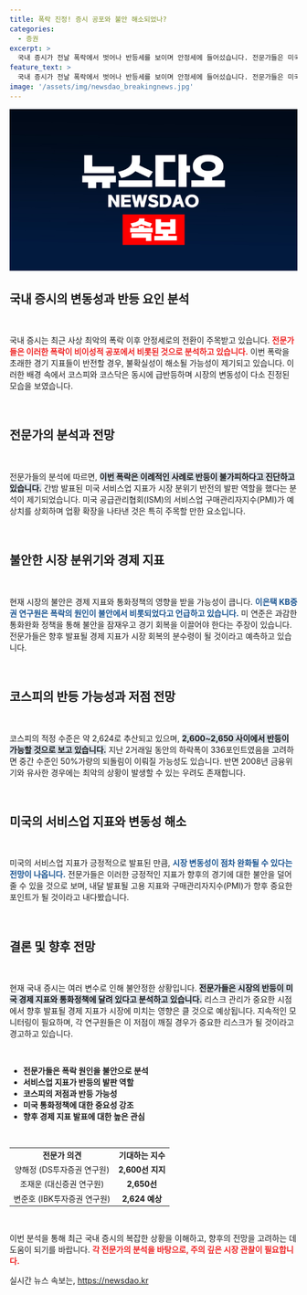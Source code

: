 ```yaml
---
title: 폭락 진정! 증시 공포와 불안 해소되었나?
categories:
  - 증권
excerpt: >
  국내 증시가 전날 폭락에서 벗어나 반등세를 보이며 안정세에 들어섰습니다. 전문가들은 미국 서비스업 지표 개선이 긍정적인 영향을 미쳤다고 분석하며, 시장 회복을 위한 통화정책과 경제지표의 중요성을 강조했습니다.
feature_text: >
  국내 증시가 전날 폭락에서 벗어나 반등세를 보이며 안정세에 들어섰습니다. 전문가들은 미국 서비스업 지표 개선이 긍정적인 영향을 미쳤다고 분석하며, 시장 회복을 위한 통화정책과 경제지표의 중요성을 강조했습니다.
image: '/assets/img/newsdao_breakingnews.jpg'
---
```


<p><img src="/assets/img/newsdao_breakingnews.jpg" alt="ranknews 속보" /></p>

<h2 data-ke-size="size26">국내 증시의 변동성과 반등 요인 분석</h2>

<p data-ke-size="size16">&nbsp;</p>

<p>국내 증시는 최근 사상 최악의 폭락 이후 안정세로의 전환이 주목받고 있습니다. <b><span style="color: #ee2323;">전문가들은 이러한 폭락이 비이성적 공포에서 비롯된 것으로 분석하고 있습니다.</span></b> 이번 폭락을 초래한 경기 지표들이 반전할 경우, 불확실성이 해소될 가능성이 제기되고 있습니다. 이러한 배경 속에서 코스피와 코스닥은 동시에 급반등하며 시장의 변동성이 다소 진정된 모습을 보였습니다. </p>

<p data-ke-size="size16">&nbsp;</p>

<h2 data-ke-size="size26">전문가의 분석과 전망</h2>

<p data-ke-size="size16">&nbsp;</p>

<p>전문가들의 분석에 따르면, <b><span style="background-color: #21538527;">이번 폭락은 이례적인 사례로 반등이 불가피하다고 진단하고 있습니다.</span></b> 간밤 발표된 미국 서비스업 지표가 시장 분위기 반전의 발판 역할을 했다는 분석이 제기되었습니다. 미국 공급관리협회(ISM)의 서비스업 구매관리자지수(PMI)가 예상치를 상회하며 업황 확장을 나타낸 것은 특히 주목할 만한 요소입니다.</p>

<p data-ke-size="size16">&nbsp;</p>

<h2 data-ke-size="size26">불안한 시장 분위기와 경제 지표</h2>

<p data-ke-size="size16">&nbsp;</p>

<p>현재 시장의 불안은 경제 지표와 통화정책의 영향을 받을 가능성이 큽니다. <b><span style="color: #1a5490;">이은택 KB증권 연구원은 폭락의 원인이 불안에서 비롯되었다고 언급하고 있습니다.</span></b> 미 연준은 과감한 통화완화 정책을 통해 불안을 잠재우고 경기 회복을 이끌어야 한다는 주장이 있습니다. 전문가들은 향후 발표될 경제 지표가 시장 회복의 분수령이 될 것이라고 예측하고 있습니다.</p>

<p data-ke-size="size16">&nbsp;</p>

<h2 data-ke-size="size26">코스피의 반등 가능성과 저점 전망</h2>

<p data-ke-size="size16">&nbsp;</p>

<p>코스피의 적정 수준은 약 2,624로 추산되고 있으며, <b><span style="background-color: #21538527;">2,600~2,650 사이에서 반등이 가능할 것으로 보고 있습니다.</span></b> 지난 2거래일 동안의 하락폭이 336포인트였음을 고려하면 중간 수준인 50%가량의 되돌림이 이뤄질 가능성도 있습니다. 반면 2008년 금융위기와 유사한 경우에는 최악의 상황이 발생할 수 있는 우려도 존재합니다.</p>

<p data-ke-size="size16">&nbsp;</p>

<h2 data-ke-size="size26">미국의 서비스업 지표와 변동성 해소</h2>

<p data-ke-size="size16">&nbsp;</p>

<p>미국의 서비스업 지표가 긍정적으로 발표된 만큼, <b><span style="color: #1a5490;">시장 변동성이 점차 완화될 수 있다는 전망이 나옵니다.</span></b> 전문가들은 이러한 긍정적인 지표가 향후의 경기에 대한 불안을 덜어줄 수 있을 것으로 보며, 내달 발표될 고용 지표와 구매관리자지수(PMI)가 향후 중요한 포인트가 될 것이라고 내다봤습니다.</p>

<p data-ke-size="size16">&nbsp;</p>

<h2 data-ke-size="size26">결론 및 향후 전망</h2>

<p data-ke-size="size16">&nbsp;</p>

<p>현재 국내 증시는 여러 변수로 인해 불안정한 상황입니다. <b><span style="background-color: #21538527;">전문가들은 시장의 반등이 미국 경제 지표와 통화정책에 달려 있다고 분석하고 있습니다.</span></b> 리스크 관리가 중요한 시점에서 향후 발표될 경제 지표가 시장에 미치는 영향은 클 것으로 예상됩니다. 지속적인 모니터링이 필요하며, 각 연구원들은 이 저점이 깨질 경우가 중요한 리스크가 될 것이라고 경고하고 있습니다. </p>

<p data-ke-size="size16">&nbsp;</p>

<ul>
    <li><b>전문가들은 폭락 원인을 불안으로 분석</b></li>
    <li><b>서비스업 지표가 반등의 발판 역할</b></li>
    <li><b>코스피의 저점과 반등 가능성</b></li>
    <li><b>미국 통화정책에 대한 중요성 강조</b></li>
    <li><b>향후 경제 지표 발표에 대한 높은 관심</b></li>
</ul>

<p data-ke-size="size16">&nbsp;</p>

<table>
    <tr>
        <td style="text-align: center; height: 17px;"><b>전문가 의견</b></td>
        <td style="text-align: center; height: 17px;"><b>기대하는 지수</b></td>
    </tr>
    <tr>
        <td style="text-align: center; height: 17px;">양해정 (DS투자증권 연구원)</td>
        <td style="text-align: center; height: 17px;"><b>2,600선 지지</b></td>
    </tr>
    <tr>
        <td style="text-align: center; height: 17px;">조재운 (대신증권 연구원)</td>
        <td style="text-align: center; height: 17px;"><b>2,650선</b></td>
    </tr>
    <tr>
        <td style="text-align: center; height: 17px;">변준호 (IBK투자증권 연구원)</td>
        <td style="text-align: center; height: 17px;"><b>2,624 예상</b></td>
    </tr>
</table>

<p data-ke-size="size16">&nbsp;</p> 

<p>이번 분석을 통해 최근 국내 증시의 복잡한 상황을 이해하고, 향후의 전망을 고려하는 데 도움이 되기를 바랍니다. <b><span style="color: #ee2323;">각 전문가의 분석을 바탕으로, 주의 깊은 시장 관찰이 필요합니다.</span></b></p>
실시간 뉴스 속보는, <a href="https://newsdao.kr" rel="dofollow">https://newsdao.kr</a>


